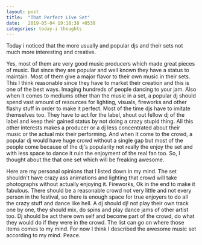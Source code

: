 ```yaml
---
layout: post
title:  "That Perfect Live Set"
date:   2019-05-04 19:18:38 +0530
categories: today-i thoughts
---
```


Today i noticed that the more usually and popular djs and their sets not much more interesting and creative.

Yes, most of them are very good music producers which made great pieces of music. But since they are popular and well known they have a status to maintain. Most of them give a major flavor to their own music in their sets. This I think reasonable since they have to market their creation and this is one of the best ways. Imaging hundreds of people dancing to your jam. Also when it comes to mediums other than the music in a set, a popular dj should spend vast amount of resources for lighting, visuals, fireworks and other flashy stuff in order to make it perfect. Most of the time djs have to imitate themselves too. They have to act for the label, shout out fellow dj of the label and keep their gained status by not doing a crazy stupid thing. All this other interests makes a producer or a dj less concentrated about their music or the actual mix their performing. And when it come to the crowd, a popular dj would have huge crowd without a single gap but most of the people come because of the dj's popularity not really the enjoy the set and with less space to dance it ruin the enjoyment of the real fan too. So, I thought about the that one set which will be freaking awesome.

Here are my personal opinions that I listed down in my mind. The set shouldn't have crazy ass animations and lighting that crowd will take photographs without actually enjoying it. Fireworks, Ok in the end to make it fabulous. There should be a reasonable crowd not very little and not every person in the festival, so there is enough space for true enjoyers to do all the crazy stuff and dance like hell. A dj should dj! not play their own track one by one, they should mix, do spins and play dance jams of other artist too. Dj should be act there own self and become part of the crowd, do what they would do if they were in the crowd. The list can go on where those items comes to my mind. For now I think I described the awesome music set according to my mind. Peace.
